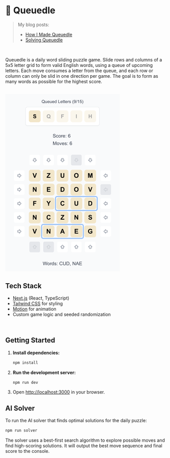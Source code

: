 # 🧩 Queuedle
> My blog posts:
> - [How I Made Queuedle](https://healeycodes.com/how-i-made-queuedle)
> - [Solving Queuedle](https://healeycodes.com/solving-queuedle)

<br>

Queuedle is a daily word sliding puzzle game. Slide rows and columns of a 5x5 letter grid to form valid English words, using a queue of upcoming letters. Each move consumes a letter from the queue, and each row or column can only be slid in one direction per game. The goal is to form as many words as possible for the highest score.

<br>

<img src="https://github.com/healeycodes/queuedle/blob/main/public/preview.png" alt="A screenshot of a game of queuedle." width="360px">

<br>

## Tech Stack
- [Next.js](https://nextjs.org/) (React, TypeScript)
- [Tailwind CSS](https://tailwindcss.com/) for styling
- [Motion](https://www.npmjs.com/package/framer-motion) for animation
- Custom game logic and seeded randomization

<br>

## Getting Started

1. **Install dependencies:**
   ```bash
   npm install
   ```
2. **Run the development server:**
   ```bash
   npm run dev
   ```
3. Open [http://localhost:3000](http://localhost:3000) in your browser.

## AI Solver

To run the AI solver that finds optimal solutions for the daily puzzle:

```bash
npm run solver
```

The solver uses a best-first search algorithm to explore possible moves and find high-scoring solutions. It will output the best move sequence and final score to the console.
